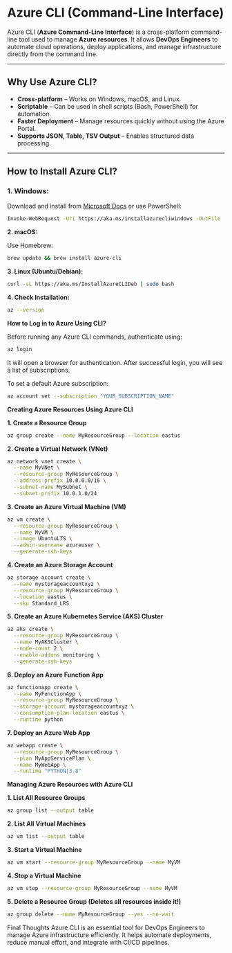 # **Azure CLI (Command-Line Interface)**  

Azure CLI (**Azure Command-Line Interface**) is a cross-platform command-line tool used to manage **Azure resources**. It allows **DevOps Engineers** to automate cloud operations, deploy applications, and manage infrastructure directly from the command line.

---

## **Why Use Azure CLI?**  

- **Cross-platform** – Works on Windows, macOS, and Linux.  
- **Scriptable** – Can be used in shell scripts (Bash, PowerShell) for automation.  
- **Faster Deployment** – Manage resources quickly without using the Azure Portal.  
- **Supports JSON, Table, TSV Output** – Enables structured data processing.  

---

## **How to Install Azure CLI?**  

### **1. Windows:**  

Download and install from [Microsoft Docs](https://aka.ms/installazurecliwindows) or use PowerShell:  

```bash
Invoke-WebRequest -Uri https://aka.ms/installazurecliwindows -OutFile .\AzureCLI.msi; Start-Process msiexec.exe -ArgumentList '/I AzureCLI.msi /quiet' -NoNewWindow -Wait
```

**2. macOS:**

Use Homebrew:

```bash
brew update && brew install azure-cli
```

**3. Linux (Ubuntu/Debian):**

```bash
curl -sL https://aka.ms/InstallAzureCLIDeb | sudo bash
```

**4. Check Installation:**

```bash
az --version
```

**How to Log in to Azure Using CLI?**

Before running any Azure CLI commands, authenticate using:

```bash
az login
```

It will open a browser for authentication. After successful login, you will see a list of subscriptions.

To set a default Azure subscription:

```bash
az account set --subscription "YOUR_SUBSCRIPTION_NAME"
```

**Creating Azure Resources Using Azure CLI**

**1. Create a Resource Group**

```bash
az group create --name MyResourceGroup --location eastus
```

**2. Create a Virtual Network (VNet)**

```bash
az network vnet create \
  --name MyVNet \
  --resource-group MyResourceGroup \
  --address-prefix 10.0.0.0/16 \
  --subnet-name MySubnet \
  --subnet-prefix 10.0.1.0/24
```

**3. Create an Azure Virtual Machine (VM)**

```bash
az vm create \
  --resource-group MyResourceGroup \
  --name MyVM \
  --image UbuntuLTS \
  --admin-username azureuser \
  --generate-ssh-keys
```

**4. Create an Azure Storage Account**

```bash
az storage account create \
  --name mystorageaccountxyz \
  --resource-group MyResourceGroup \
  --location eastus \
  --sku Standard_LRS
```

**5. Create an Azure Kubernetes Service (AKS) Cluster**

```bash
az aks create \
  --resource-group MyResourceGroup \
  --name MyAKSCluster \
  --node-count 2 \
  --enable-addons monitoring \
  --generate-ssh-keys
```

**6. Deploy an Azure Function App**

```bash
az functionapp create \
  --name MyFunctionApp \
  --resource-group MyResourceGroup \
  --storage-account mystorageaccountxyz \
  --consumption-plan-location eastus \
  --runtime python
```

**7. Deploy an Azure Web App**

```bash
az webapp create \
  --resource-group MyResourceGroup \
  --plan MyAppServicePlan \
  --name MyWebApp \
  --runtime "PYTHON|3.8"
```

**Managing Azure Resources with Azure CLI**

**1. List All Resource Groups**

```bash
az group list --output table
```

**2. List All Virtual Machines**

```bash
az vm list --output table
```

**3. Start a Virtual Machine**

```bash
az vm start --resource-group MyResourceGroup --name MyVM
```

**4. Stop a Virtual Machine**

```bash
az vm stop --resource-group MyResourceGroup --name MyVM
```

**5. Delete a Resource Group (Deletes all resources inside it!)**

```bash
az group delete --name MyResourceGroup --yes --no-wait
```

Final Thoughts
Azure CLI is an essential tool for DevOps Engineers to manage Azure infrastructure efficiently. It helps automate deployments, reduce manual effort, and integrate with CI/CD pipelines.

